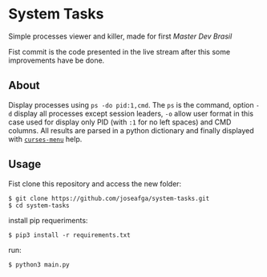System Tasks
==========
Simple processes viewer and killer, made for first *Master Dev Brasil*

Fist commit is the code presented in the live stream after this some improvements have be done.

About
----------
Display processes using `ps -do pid:1,cmd`. The `ps` is the command, option `-d` display all processes except session leaders, `-o` allow user format in this case used for display only PID (with `:1` for no left spaces) and CMD columns.
All results are parsed in a python dictionary and finally displayed with [`curses-menu`](https://github.com/pmbarrett314/curses-menu) help.

Usage
---------
Fist clone this repository and access the new folder:

    $ git clone https://github.com/joseafga/system-tasks.git
    $ cd system-tasks
    
install pip requeriments:

    $ pip3 install -r requirements.txt
    
run:

    $ python3 main.py
